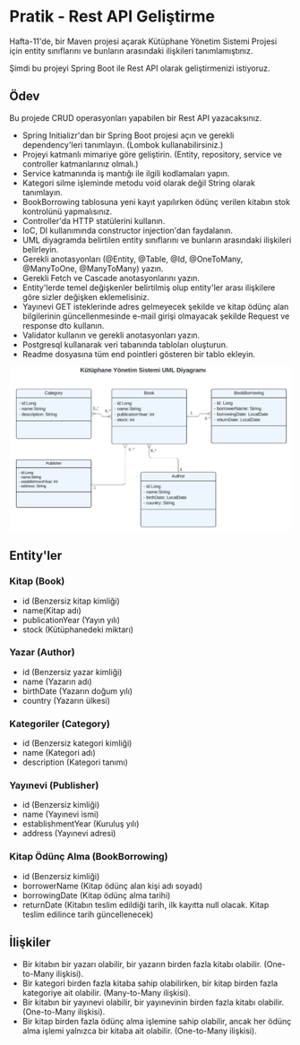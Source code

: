# Pratik - Rest API Geliştirme

Hafta-11'de, bir Maven projesi açarak Kütüphane Yönetim Sistemi Projesi için entity sınıflarını ve bunların arasındaki ilişkileri tanımlamıştınız.

Şimdi bu projeyi Spring Boot ile Rest API olarak geliştirmenizi istiyoruz.

## Ödev

Bu projede CRUD operasyonları yapabilen bir Rest API yazacaksınız.

- Spring Initializr'dan bir Spring Boot projesi açın ve gerekli dependency'leri tanımlayın. (Lombok kullanabilirsiniz.)
- Projeyi katmanlı mimariye göre geliştirin. (Entity, repository, service ve controller katmanlarınız olmalı.)
- Service katmanında iş mantığı ile ilgili kodlamaları yapın.
- Kategori silme işleminde metodu void olarak değil String olarak tanımlayın.
- BookBorrowing tablosuna yeni kayıt yapılırken ödünç verilen kitabın stok kontrolünü yapmalısınız.
- Controller'da HTTP statülerini kullanın.
- IoC, DI kullanımında constructor injection'dan faydalanın.
- UML diyagramda belirtilen entity sınıflarını ve bunların arasındaki ilişkileri belirleyin.
- Gerekli anotasyonları (@Entity, @Table, @Id, @OneToMany, @ManyToOne, @ManyToMany) yazın.
- Gerekli Fetch ve Cascade anotasyonlarını yazın.
- Entity'lerde temel değişkenler belirtilmiş olup entity'ler arası ilişkilere göre sizler değişken eklemelisiniz.
- Yayınevi GET isteklerinde adres gelmeyecek şekilde ve kitap ödünç alan bilgilerinin güncellenmesinde e-mail girişi olmayacak şekilde Request ve response dto kullanın.
- Validator kullanın ve gerekli anotasyonları yazın.
- Postgresql kullanarak veri tabanında tabloları oluşturun.
- Readme dosyasına tüm end pointleri gösteren bir tablo ekleyin.

![img.png](requirement.png)

## Entity'ler

### Kitap (Book)

- id (Benzersiz kitap kimliği)
- name(Kitap adı)
- publicationYear (Yayın yılı)
- stock (Kütüphanedeki miktarı)

### Yazar (Author)

- id (Benzersiz yazar kimliği)
- name (Yazarın adı)
- birthDate (Yazarın doğum yılı)
- country (Yazarın ülkesi)

### Kategoriler (Category)

- id (Benzersiz kategori kimliği)
- name (Kategori adı)
- description (Kategori tanımı)

### Yayınevi (Publisher)

- id (Benzersiz kimliği)
- name (Yayınevi ismi)
- establishmentYear (Kuruluş yılı)
- address (Yayınevi adresi)

### Kitap Ödünç Alma (BookBorrowing)

- id (Benzersiz kimliği)
- borrowerName (Kitap ödünç alan kişi adı soyadı)
- borrowingDate (Kitap ödünç alma tarihi)
- returnDate (Kitabın teslim edildiği tarih, ilk kayıtta null olacak. Kitap teslim edilince tarih güncellenecek)

## İlişkiler

- Bir kitabın bir yazarı olabilir, bir yazarın birden fazla kitabı olabilir. (One-to-Many ilişkisi).
- Bir kategori birden fazla kitaba sahip olabilirken, bir kitap birden fazla kategoriye ait olabilir. (Many-to-Many ilişkisi).
- Bir kitabın bir yayınevi olabilir, bir yayınevinin birden fazla kitabı olabilir. (One-to-Many ilişkisi).
- Bir kitap birden fazla ödünç alma işlemine sahip olabilir, ancak her ödünç alma işlemi yalnızca bir kitaba ait olabilir. (One-to-Many ilişkisi).

